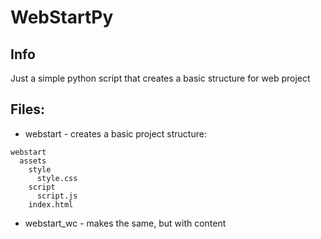 # WebStartPy
  
## Info
  
Just a simple python script that creates a basic structure for web project
  
## Files:
  
- webstart - creates a basic project structure:
  
```
webstart  
  assets  
    style  
      style.css  
    script  
      script.js  
    index.html  
``` 
  
- webstart_wc - makes the same, but with content
